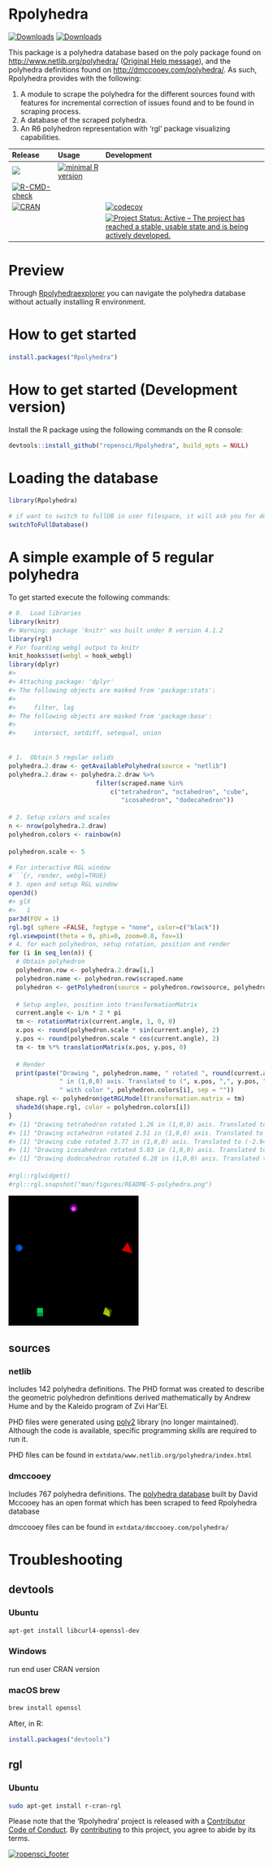 
<!-- README.md is generated from README.Rmd. Please edit that file -->

# Rpolyhedra

[![Downloads](http://cranlogs.r-pkg.org/badges/Rpolyhedra?color=brightgreen)](https://www.r-pkg.org:443/pkg/Rpolyhedra)
[![Downloads](http://cranlogs.r-pkg.org/badges/grand-total/Rpolyhedra?color=brightgreen)](https://www.r-pkg.org:443/pkg/Rpolyhedra)

<!-- Polyhedra database scraped from publically available sources using R6 objects and 'rgl' visualizing capabilities. -->

This package is a polyhedra database based on the poly package found on
<http://www.netlib.org/polyhedra/> ([Original Help
message](https://github.com/ropensci/Rpolyhedra/tree/master/poly_original_help_message.html)),
and the polyhedra definitions found on <http://dmccooey.com/polyhedra/>.
As such, Rpolyhedra provides with the following:

1.  A module to scrape the polyhedra for the different sources found
    with features for incremental correction of issues found and to be
    found in scraping process.
2.  A database of the scraped polyhedra.
3.  An R6 polyhedron representation with ‘rgl’ package visualizing
    capabilities.

| Release                                                                                                                                  | Usage                                                                                                    | Development                                                                                                                                                                                            |
|:-----------------------------------------------------------------------------------------------------------------------------------------|:---------------------------------------------------------------------------------------------------------|:-------------------------------------------------------------------------------------------------------------------------------------------------------------------------------------------------------|
| [![](https://badges.ropensci.org/157_status.svg)](https://github.com/ropensci/software-review/issues/157)                                | [![minimal R version](https://img.shields.io/badge/R%3E%3D-3.4.0-blue.svg)](https://cran.r-project.org/) |                                                                                                                                                                                                        |
| [![R-CMD-check](https://github.com/ropensci/Rpolyhedra/workflows/R-CMD-check/badge.svg)](https://github.com/ropensci/Rpolyhedra/actions) |                                                                                                          |                                                                                                                                                                                                        |
| [![CRAN](https://www.r-pkg.org:443/pkg/Rpolyhedra)](https://cran.r-project.org/package=Rpolyhedra)                                       |                                                                                                          | [![codecov](https://codecov.io/gh/ropensci/Rpolyhedra/branch/master/graph/badge.svg)](https://app.codecov.io/gh/ropensci/Rpolyhedra)                                                                   |
|                                                                                                                                          |                                                                                                          | [![Project Status: Active – The project has reached a stable, usable state and is being actively developed.](https://www.repostatus.org/badges/latest/active.svg)](https://www.repostatus.org/#active) |

# Preview

Through
[Rpolyhedraexplorer](https://qbotics.shinyapps.io/rpolyhedra-explorer/)
you can navigate the polyhedra database without actually installing R
environment.

# How to get started

``` r
install.packages("Rpolyhedra")
```

# How to get started (Development version)

Install the R package using the following commands on the R console:

``` r
devtools::install_github("ropensci/Rpolyhedra", build_opts = NULL)
```

# Loading the database

``` r
library(Rpolyhedra)
```

``` r
# if want to switch to fullDB in user filespace, it will ask you for downloading the full database to your home directory
switchToFullDatabase()
```

# A simple example of 5 regular polyhedra

To get started execute the following commands:

``` r
# 0.  Load libraries
library(knitr)
#> Warning: package 'knitr' was built under R version 4.1.2
library(rgl)
# For foarding webgl output to knitr
knit_hooks$set(webgl = hook_webgl)
library(dplyr)
#> 
#> Attaching package: 'dplyr'
#> The following objects are masked from 'package:stats':
#> 
#>     filter, lag
#> The following objects are masked from 'package:base':
#> 
#>     intersect, setdiff, setequal, union
```

``` r

# 1.  Obtain 5 regular solids
polyhedra.2.draw <- getAvailablePolyhedra(source = "netlib")
polyhedra.2.draw <- polyhedra.2.draw %>%
                        filter(scraped.name %in%
                            c("tetrahedron", "octahedron", "cube",
                               "icosahedron", "dodecahedron"))

# 2. Setup colors and scales
n <- nrow(polyhedra.2.draw)
polyhedron.colors <- rainbow(n)

polyhedron.scale <- 5
```

``` r
# For interactive RGL window
#```{r, render, webgl=TRUE}
# 3. open and setup RGL window
open3d()
#> glX 
#>   1
par3d(FOV = 1)
rgl.bg( sphere =FALSE, fogtype = "none", color=c("black"))
rgl.viewpoint(theta = 0, phi=0, zoom=0.8, fov=1)
# 4. for each polyhedron, setup rotation, position and render
for (i in seq_len(n)) {
  # Obtain polyhedron
  polyhedron.row <- polyhedra.2.draw[i,]
  polyhedron.name <- polyhedron.row$scraped.name
  polyhedron <- getPolyhedron(source = polyhedron.row$source, polyhedron.name)

  # Setup angles, position into transformationMatrix
  current.angle <- i/n * 2 * pi
  tm <- rotationMatrix(current.angle, 1, 0, 0)
  x.pos <- round(polyhedron.scale * sin(current.angle), 2)
  y.pos <- round(polyhedron.scale * cos(current.angle), 2)
  tm <- tm %*% translationMatrix(x.pos, y.pos, 0)

  # Render
  print(paste("Drawing ", polyhedron.name, " rotated ", round(current.angle, 2),
              " in (1,0,0) axis. Translated to (", x.pos, ",", y.pos, ",0)",
              " with color ", polyhedron.colors[i], sep = ""))
  shape.rgl <- polyhedron$getRGLModel(transformation.matrix = tm)
  shade3d(shape.rgl, color = polyhedron.colors[i])
}
#> [1] "Drawing tetrahedron rotated 1.26 in (1,0,0) axis. Translated to (4.76,1.55,0) with color #FF0000"
#> [1] "Drawing octahedron rotated 2.51 in (1,0,0) axis. Translated to (2.94,-4.05,0) with color #CCFF00"
#> [1] "Drawing cube rotated 3.77 in (1,0,0) axis. Translated to (-2.94,-4.05,0) with color #00FF66"
#> [1] "Drawing icosahedron rotated 5.03 in (1,0,0) axis. Translated to (-4.76,1.55,0) with color #0066FF"
#> [1] "Drawing dodecahedron rotated 6.28 in (1,0,0) axis. Translated to (0,5,0) with color #CC00FF"

#rgl::rglwidget()
#rgl::rgl.snapshot("man/figures/README-5-polyhedra.png")
```

![5-polyhedra](man/figures/README-5-polyhedra.png)

## sources

### netlib

Includes 142 polyhedra definitions. The PHD format was created to
describe the geometric polyhedron definitions derived mathematically by
Andrew Hume and by the Kaleido program of Zvi Har’El.

PHD files were generated using
[poly2](http://www.netlib.org/poly2/readme) library (no longer
maintained). Although the code is available, specific programming skills
are required to run it.

PHD files can be found in `extdata/www.netlib.org/polyhedra/index.html`

### dmccooey

Includes 767 polyhedra definitions. The [polyhedra
database](http://dmccooey.com/polyhedra/) built by David Mccooey has an
open format which has been scraped to feed Rpolyhedra database

dmccooey files can be found in `extdata/dmccooey.com/polyhedra/`

# Troubleshooting

## devtools

### Ubuntu

``` bash
apt-get install libcurl4-openssl-dev
```

### Windows

run end user CRAN version

### macOS brew

``` bash
brew install openssl
```

After, in R:

``` r
install.packages("devtools")
```

## rgl

### Ubuntu

``` bash
sudo apt-get install r-cran-rgl
```

Please note that the ‘Rpolyhedra’ project is released with a
[Contributor Code of
Conduct](https://github.com/ropensci/Rpolyhedra/blob/master/CODE_OF_CONDUCT.md).
By
[contributing](https://github.com/ropensci/Rpolyhedra/blob/master/CONTRIBUTING.md)
to this project, you agree to abide by its terms.

[![ropensci_footer](https://ropensci.org/public_images/ropensci_footer.png)](https://ropensci.org)
